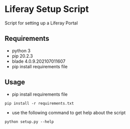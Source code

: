 # Liferay Setup Script
Script for setting up a Liferay Portal

## Requirements
- python 3
- pip 20.2.3
- blade 4.0.9.202107011607
- pip install requirements file

## Usage
- pip install requirements file
```shell
pip install -r requirements.txt
```
- use the following command to get help about the script
```shell
python setup.py --help
```
